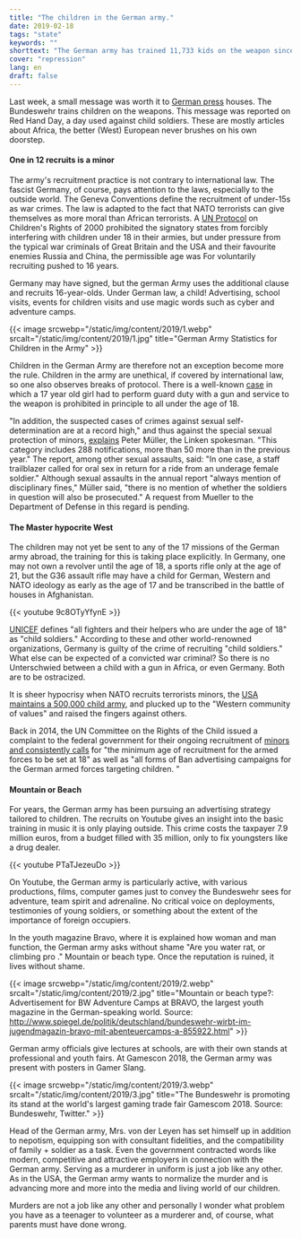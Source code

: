 ```yaml
---
title: "The children in the German army."
date: 2019-02-18
tags: "state"
keywords: ""
shorttext: "The German army has trained 11,733 kids on the weapon since 2011. Yes, we are talking about Germany and not about Africa."
cover: "repression"
lang: en
draft: false
---
```


Last week, a small message was worth it to [German press](https://rp-online.de/wirtschaft/arbeit/seit-2011-bundeswehr-hat-12000-minderjaehrige-an-der-waffe-ausgebildet_aid-36670217 "Bundeswehr hat 12.000 Minderjährige an der Waffe ausgebildet") houses. The Bundeswehr trains children on the weapons. This message was reported on Red Hand Day, a day used against child soldiers. These are mostly articles about Africa, the better (West) European never brushes on his own doorstep. 

#### One in 12 recruits is a minor

The army's recruitment practice is not contrary to international law. The fascist Germany, of course, pays attention to the laws, especially to the outside world. The Geneva Conventions define the recruitment of under-15s as war crimes. The law is adapted to the fact that NATO terrorists can give themselves as more moral than African terrorists. A [UN Protocol](https://en.wikisource.org/wiki/Optional_Protocol_to_the_Convention_on_the_Rights_of_the_Child_on_the_Involvement_of_Children_in_armed_conflict "Optional Protocol to the Convention on the Rights of the Child on the Involvement of Children in armed conflict") on Children's Rights of 2000 prohibited the signatory states from forcibly interfering with children under 18 in their armies, but under pressure from the typical war criminals of Great Britain and the USA and their favourite enemies Russia and China, the permissible age was For voluntarily recruiting pushed to 16 years.

Germany may have signed, but the german Army uses the additional clause and recruits 16-year-olds. Under German law, a child! Advertising, school visits, events for children visits and use magic words such as cyber and adventure camps.

{{< image srcwebp="/static/img/content/2019/1.webp" srcalt="/static/img/content/2019/1.jpg" title="German Army Statistics for Children in the Army" >}}

Children in the German Army are therefore not an exception become more the rule. Children in the army are unethical, if covered by international law, so one also observes breaks of protocol. There is a well-known [case](http://dip21.bundestag.de/dip21/btd/19/072/1907200.pdf#page=26 "Press of German Government") in which a 17 year old girl had to perform guard duty with a gun and service to the weapon is prohibited in principle to all under the age of 18. 

"In addition, the suspected cases of crimes against sexual self-determination are at a record high," and thus against the special sexual protection of minors, [explains](http://justicenow.de/2019-02-15/die-bundeswehr-hat-11-733-minderjaehrige-an-der-waffe-ausgebildet/ "Die Bundeswehr hat 11.733 Minderjährige an der Waffe ausgebildet ") Peter Müller, the Linken spokesman. "This category includes 288 notifications, more than 50 more than in the previous year." The report, among other sexual assaults, said: "In one case, a staff trailblazer called for oral sex in return for a ride from an underage female soldier." Although sexual assaults in the annual report "always mention of disciplinary fines," Müller said, "there is no mention of whether the soldiers in question will also be prosecuted." A request from Mueller to the Department of Defense in this regard is pending.

#### The Master hypocrite West

The children may not yet be sent to any of the 17 missions of the German army abroad, the training for this is taking place explicitly. In Germany, one may not own a revolver until the age of 18, a sports rifle only at the age of 21, but the G36 assault rifle may have a child for German, Western and NATO ideology as early as the age of 17 and be transcribed in the battle of houses in Afghanistan.  

{{< youtube 9c8OTyYfynE >}}

[UNICEF](https://childrenandarmedconflict.un.org/six-grave-violations/child-soldiers/ "Child Recruitment and Use") defines "all fighters and their helpers who are under the age of 18" as "child soldiers." According to these and other world-renowned organizations, Germany is guilty of the crime of recruiting "child soldiers." What else can be expected of a convicted war criminal? So there is no Unterschwied between a child with a gun in Africa, or even Germany. Both are to be ostracized. 

It is sheer hypocrisy when NATO recruits terrorists minors, the [USA maintains a 500,000 child army](https://www.arte.tv/de/videos/072557-000-A/usa-die-kleinen-soldaten/ "USA: Die kleinen Soldaten"), and plucked up to the "Western community of values" and raised the fingers against others. 

Back in 2014, the UN Committee on the Rights of the Child issued a complaint to the federal government for their ongoing recruitment of [minors and consistently calls](https://www.tdh.de/fileadmin/user_upload/inhalte/04_Was_wir_tun/Themen/Weitere_Themen/Bundeswehr/Hintergrundpapier_Minderjaehrige_und_Bundeswehr_DtBuendnisKindersoldaten_Mai17.pdf "Minderjährige und Bundeswehr") for "the minimum age of recruitment for the armed forces to be set at 18" as well as "all forms of Ban advertising campaigns for the German armed forces targeting children. "

#### Mountain or Beach

For years, the German army has been pursuing an advertising strategy tailored to children. The recruits on Youtube gives an insight into the basic training in music it is only playing outside. This crime costs the taxpayer 7.9 million euros, from a budget filled with 35 million, only to fix youngsters like a drug dealer. 

{{< youtube PTaTJezeuDo >}}

On Youtube, the German army is particularly active, with various productions, films, computer games just to convey the Bundeswehr sees for adventure, team spirit and adrenaline. No critical voice on deployments, testimonies of young soldiers, or something about the extent of the importance of foreign occupiers. 

In the youth magazine Bravo, where it is explained how woman and man function, the German army asks without shame  "Are you water rat, or climbing pro ." Mountain or beach type. Once the reputation is ruined, it lives without shame. 

{{< image srcwebp="/static/img/content/2019/2.webp" srcalt="/static/img/content/2019/2.jpg" title="Mountain or beach type?: Advertisement for BW Adventure Camps at BRAVO, the largest youth magazine in the German-speaking world. Source: http://www.spiegel.de/politik/deutschland/bundeswehr-wirbt-im-jugendmagazin-bravo-mit-abenteuercamps-a-855922.html" >}}

German army officials give lectures at schools, are with their own stands at professional and youth fairs. At Gamescon 2018, the German army was present with posters in Gamer Slang. 


{{< image srcwebp="/static/img/content/2019/3.webp" srcalt="/static/img/content/2019/3.jpg" title="The Bundeswehr is promoting its stand at the world's largest gaming trade fair Gamescom 2018. Source: Bundeswehr, Twitter." >}}

Head of the German army, Mrs. von der Leyen has set himself up in addition to nepotism, equipping son with consultant fidelities, and the compatibility of family + soldier as a task. Even the government contracted words like modern, competitive and attractive employers in connection with the German army. Serving as a murderer in uniform is just a job like any other. As in the USA, the German army wants to normalize the murder and is advancing more and more into the media and living world of our children. 

Murders are not a job like any other and personally I wonder what problem you have as a teenager to volunteer as a murderer and, of course, what parents must have done wrong.
